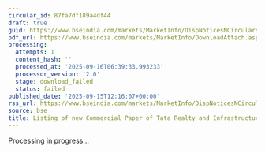 ```yaml
---
circular_id: 87fa7df189a4df44
draft: true
guid: https://www.bseindia.com/markets/MarketInfo/DispNoticesNCirculars.aspx?Noticeid={6D9A2FDC-CF6F-4511-BB21-6FA86E9846F4}&noticeno=20250915-48&dt=09/15/2025&icount=48&totcount=81&flag=0
pdf_url: https://www.bseindia.com/markets/MarketInfo/DownloadAttach.aspx?id=20250915-48&attachedId=
processing:
  attempts: 1
  content_hash: ''
  processed_at: '2025-09-16T06:39:33.993233'
  processor_version: '2.0'
  stage: download_failed
  status: failed
published_date: '2025-09-15T12:16:07+00:00'
rss_url: https://www.bseindia.com/markets/MarketInfo/DispNoticesNCirculars.aspx?Noticeid={6D9A2FDC-CF6F-4511-BB21-6FA86E9846F4}&noticeno=20250915-48&dt=09/15/2025&icount=48&totcount=81&flag=0
source: bse
title: Listing of new Commercial Paper of Tata Realty and Infrastructure Limited
---
```


Processing in progress...